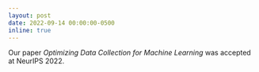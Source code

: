 ```yaml
---
layout: post
date: 2022-09-14 00:00:00-0500
inline: true
---
```


Our paper _Optimizing Data Collection for Machine Learning_ was accepted at NeurIPS 2022.

